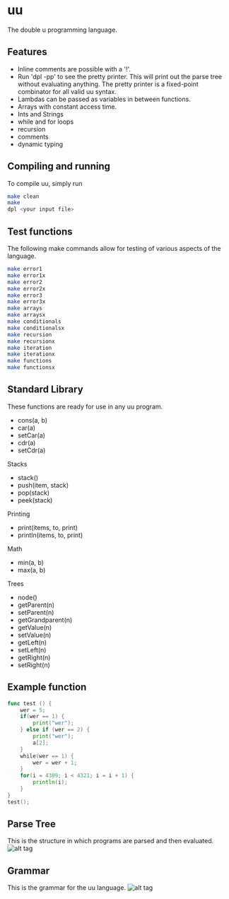 # uu
The double u programming language.

## Features
  - Inline comments are possible with a '!'.
  - Run 'dpl -pp' to see the pretty printer.
    This will print out the parse tree without evaluating anything.  The pretty printer is a fixed-point combinator for all valid uu syntax.
  - Lambdas can be passed as variables in between functions.
  - Arrays with constant access time.  
  - Ints and Strings
  - while and for loops
  - recursion
  - comments
  - dynamic typing

## Compiling and running
  To compile uu, simply run
  ```sh
  make clean
  make
  dpl <your input file>
  ```
 
## Test functions
The following make commands allow for testing of various aspects of the language.
```sh
make error1
make error1x
make error2
make error2x
make error3
make error3x
make arrays
make arraysx
make conditionals
make conditionalsx
make recursion
make recursionx
make iteration
make iterationx
make functions
make functionsx
```

## Standard Library
These functions are ready for use in any uu program.

  - cons(a, b)
  - car(a)
  - setCar(a)
  - cdr(a)
  - setCdr(a)

Stacks
  - stack()
  - push(item, stack)
  - pop(stack)
  - peek(stack)

Printing
  - print(items, to, print)
  - println(items, to, print)

Math
  - min(a, b)
  - max(a, b)

Trees
  - node()
  - getParent(n)
  - setParent(n)
  - getGrandparent(n)
  - getValue(n)
  - setValue(n)
  - getLeft(n)
  - setLeft(n)
  - getRight(n)
  - setRight(n)

## Example function
```go
func test () {
    wer = 5;
    if(wer == 1) {
        print("wer");
    } else if (wer == 2) {
        print("wer");
        a[2];
    }
    while(wer == 1) {
        wer = wer + 1;
    }
    for(i = 4309; i < 4321; i = i + 1) {
        println(i);
    }
}
test();
```
## Parse Tree
This is the structure in which programs are parsed and then evaluated.
![alt tag](https://github.com/thwillingham/uu/blob/master/parseTree.png)

## Grammar
This is the grammar for the uu language.
![alt tag](https://github.com/thwillingham/uu/blob/master/grammar.png)

